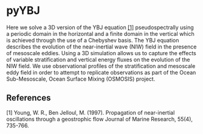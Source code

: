 # pyYBJ

Here we solve a 3D version of the YBJ equation [[1]](#1) pseudospectrally using a periodic domain in the horizontal and a finite domain in the vertical which is achieved through the use of a Chebyshev basis. The YBJ equation describes the evolution of the near-inertial wave (NIW) field in the presence of mesoscale eddies. Using a 3D simulation allows us to capture the effects of variable stratification and vertical energy fluxes on the evolution of the NIW field. We use observational profiles of the stratification and mesoscale eddy field in order to attempt to replicate observations as part of the Ocean Sub-Mesoscale, Ocean Surface Mixing (OSMOSIS) project.


## References
<a id="1">[1]</a> 
Young, W. R., Ben Jelloul, M. (1997).
Propagation of near-inertial oscillations through a geostrophic flow
Journal of Marine Research, 55(4), 735-766.

